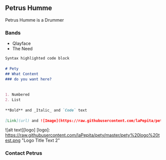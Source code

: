 ## Petrus Humme

Petrus Humme is a Drummer

### Bands
- Qlayface
- The Need

```markdown
Syntax highlighted code block

# Pety
## What Content
### do you want here?


1. Numbered
2. List

**Bold** and _Italic_ and `Code` text

[Link](url) and ![Image](https://raw.githubusercontent.com/laPepita/pety/master/pety%20logo%20test.png)
```
![alt text][logo]
[logo]: https://raw.githubusercontent.com/laPepita/pety/master/pety%20logo%20test.png "Logo Title Text 2"

### Contact Petrus


